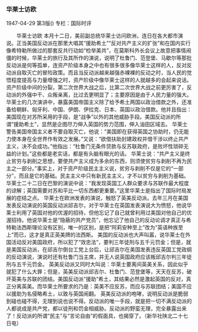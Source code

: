 ### 华莱士访欧

1947-04-29
第3版()
专栏：国际时评

　　华莱士访欧
    本月十二日，美前副总统华莱士访问欧洲，连日在各大都市演说。正当美国反动派在那里大唱其“援助希土”“反对共产主义的扩张”和在国内实行像希特勒所做过的那套反共行动如“检举美共”，在莫斯科外长会议上故意把事情闹僵的时候，华莱士的旅行及其所作的演说，说明了杜鲁门、范登堡、马歇尔等那批反动派是何等孤单，连资产阶级本身之中也有很多很多像华莱士这样的人，反对反动派自取灭亡的冒险政策。而且当反动派越来越强赤裸裸的反动之时，当人民的觉悟程度提高与力量增强之时，资产阶级中像华莱士这样的人就越多的会起来说话。资产阶级中间的分裂，第二次世界大战之后，比第二次世界大战之前更厉害了，反动派的外强中干、众叛亲离，比过去更明显了；主要原因是由于人民力量的强大。
    华莱士的几次演讲中，暴露美国帝国主义除了给予希土两国以政治借款之外，还准备给朝鲜、匈牙利、中国、伊朗、伊拉克、日本、英国以政治借款。他并且指出：美国现在对苏所采用的手段，是“战争”以外的其他威胁手段。美国反动派的所谓“援助希土”，显然是企图尽力伸入英国的势力范围，伸入油田区域去。
    华莱士警告美国帝国主义者不要自取灭亡，他说：“美国即在获得英国之协助时，仍无能力使本身在全世界作有效之发展。”又说：“欲借扶助封建政权并借干涉以终止共产主义，决不会成功。”他指出：“杜鲁门无条件贷款与反苏联政府，是败坏性琐碎无益的计划。”这些都是老实话，都是有头脑有眼光的话。
    华莱士说：“共产主义是终止贫穷与剥削之思想，要使共产主义成为多余的东西，则须使贫穷与剥削不再为民主之一部分。”事实上，对于资产阶级民主主义说，贫穷与剥削不仅是它的“一部分”，而且是它的基础。民主主义中只有新民主主义，才不以贫穷与剥削为基础。
    华莱士二十二日在巴黎的演说中说：“我发现英国工人群众要求与苏联作最大程度的谅解；英国需要对苏和平比一切东西都更重要。”这里华莱士是指出了国际时局发展的症结之点。
    华莱士在欧洲发表的演说，触怒了英美反动派。去年三月在美国发表反动演说的英国反动派邱吉尔，对于华莱士在英国发表演说大为愤怒，他说华莱士利用了英国对他的优渥的招待，但他忘记了自己就曾利用过美国对他自己的优渥招待。他说华莱士是“隐蔽的共产党员”，他忘记了他自己的反动论调才真正与希特勒法西斯理论没有区别，唯一的区别，是把“阿莉安种至上”改为“英语种族至上”而已，这才是真正英美牌的法西斯。
    美国的反动派也大声叫嚣，说华莱士在外国活动反对美国政府，所以犯了“效忠法”，要判三年徒刑与五千元罚金；但是，就是美国反动派，在邱吉尔倒台工党上台后，让邱吉尔在美国发表违反英国工党政纲的反动演说，演说时还有杜鲁门当主席，并无人说英国政府应该叛邱吉尔判三年徒刑与五千元罚金。
    英美反动派又同时大叫说：华莱士要离间英美关系，因此似乎就犯了什么大罪；但是，英美反动派邱吉尔、杜鲁门、范登堡等，天天在反苏，破坏英美与苏联的团结。美国反动派“援助”希土，其结果必然是激起英国的反对，真正分离英美。而华莱士所要求的乃是：英美不应反苏，而应与苏联团结；美国不应以援助为名侵略希土，以致与英国闹翻。
    英美反动派的咆哮，说明反动派是脆弱到碰也碰不得，无理到说也说不得。反动派的唯一手段，就是把一切不满反动派的人都说成是共产党，都以徒刑和罚金相威胁。反动派的野蛮无理，完全暴露出来了！反动派的所谓“民主”与“言论自由”的假面具，也揭穿了。（新华社陕北二十七日电）
